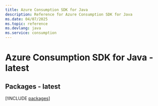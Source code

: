 ```yaml
---
title: Azure Consumption SDK for Java
description: Reference for Azure Consumption SDK for Java
ms.date: 04/07/2025
ms.topic: reference
ms.devlang: java
ms.service: consumption
---
```

# Azure Consumption SDK for Java - latest
## Packages - latest
[!INCLUDE [packages](consumption-index.md)]